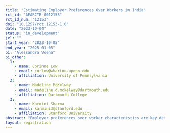 ```yaml
---
title: "Estimating Employer Preferences Over Workers in India"
rct_id: "AEARCTR-0012153"
rct_id_num: "12153"
doi: "10.1257/rct.12153-1.0"
date: "2023-10-04"
status: "in_development"
jel: ""
start_year: "2023-10-05"
end_year: "2025-01-05"
pi: "Alessandra Voena"
pi_other:
  1:
    - name: Corinne Low
    - email: corlow@wharton.upenn.edu
    - affiliation: University of Pennsylvania
  2:
    - name: Madeline McKelway
    - email: madeline.d.mckelway@dartmouth.edu
    - affiliation: Dartmouth College
  3:
    - name: Karmini Sharma
    - email: karmini3@stanford.edu
    - affiliation: Stanford University
abstract: "Employer preferences over worker characteristics are key determinants of employment outcomes. In this project, we will estimate employer preferences in high-skilled labor markets in India. We partner with a large job matching platform that helps women in India find jobs after career breaks. We will use Incentivized Resume Rating (IRR) to elicit the preferences of recruiters who use the platform to find workers. We will estimate preferences over a range of candidate characteristics - including gender, caste, educational qualifications and skills, work experience, and career breaks - and in several different sectors."
layout: registration
---
```


